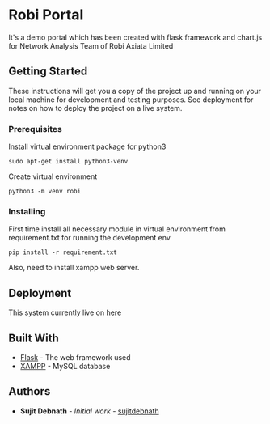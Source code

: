 # Robi Portal

It's a demo portal which has been created with flask framework and chart.js for Network Analysis Team of Robi Axiata Limited

## Getting Started

These instructions will get you a copy of the project up and running on your local machine for development and testing purposes. See deployment for notes on how to deploy the project on a live system.

### Prerequisites

Install virtual environment package for python3

```
sudo apt-get install python3-venv
```

Create virtual environment
```
python3 -m venv robi
```

### Installing

First time install all necessary module in virtual environment from requirement.txt for running the development env

```
pip install -r requirement.txt 
```

Also, need to install xampp web server.

## Deployment

This system currently live on [here](http://robiportal.pythonanywhere.com)

## Built With

* [Flask](https://flask.palletsprojects.com/en/1.1.x/) - The web framework used
* [XAMPP](https://www.apachefriends.org/index.html) - MySQL database

## Authors

* **Sujit Debnath** - *Initial work* - [sujitdebnath](https://github.com/sujitdebnath)